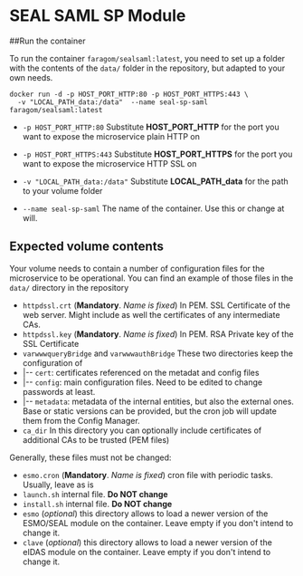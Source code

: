 # SEAL SAML SP Module

##Run the container

To run the container `faragom/sealsaml:latest`, you need to set up a folder with the contents of the `data/` folder
 in the repository, but adapted to your own needs.

```[shell script]
docker run -d -p HOST_PORT_HTTP:80 -p HOST_PORT_HTTPS:443 \
  -v "LOCAL_PATH_data:/data"  --name seal-sp-saml faragom/sealsaml:latest
```

* `-p HOST_PORT_HTTP:80`  Substitute **HOST_PORT_HTTP** for the port you want to expose the microservice plain HTTP on
* `-p HOST_PORT_HTTPS:443`  Substitute **HOST_PORT_HTTPS** for the port you want to expose the microservice HTTP SSL on
* `-v "LOCAL_PATH_data:/data"`  Substitute **LOCAL_PATH_data** for the path to your volume folder

* `--name seal-sp-saml`  The name of the container. Use this or change at will.


## Expected volume contents
Your volume needs to contain a number of configuration files for the microservice to be operational.
You can find an example of those files in the `data/` directory in the repository


* `httpdssl.crt` (**Mandatory**. *Name is fixed*) In PEM. SSL Certificate of the web server. Might include 
as well the certificates of any intermediate CAs.
* `httpdssl.key` (**Mandatory**. *Name is fixed*) In PEM. RSA Private key of the SSL Certificate
* `varwwwqueryBridge` and `varwwwauthBridge` These two directories keep the configuration of 
* |-- `cert`: certificates referenced on the metadat and config files
* |-- `config`: main configuration files. Need to be edited to change passwords at least.
* |-- `metadata`: metadata of the internal entities, but also the external ones. Base or static versions can be 
provided, but the cron job will update them from the Config Manager.
* `ca_dir` In this directory you can optionally include certificates of additional CAs to be 
trusted (PEM files)

Generally, these files must not be changed:
* `esmo.cron` (**Mandatory**. *Name is fixed*) cron file with periodic tasks. Usually, leave as is
* `launch.sh` internal file. **Do NOT change** 
* `install.sh` internal file. **Do NOT change**
* `esmo` (*optional*) this directory allows to load a newer version of the ESMO/SEAL module on the container. 
Leave empty if you don't intend to change it.
* `clave` (*optional*) this directory allows to load a newer version of the eIDAS module on the container. 
Leave empty if you don't intend to change it.




